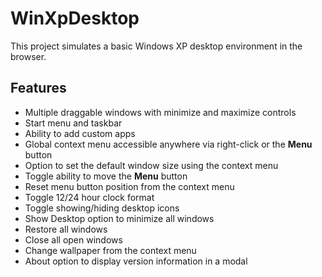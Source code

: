 # WinXpDesktop

This project simulates a basic Windows XP desktop environment in the browser.

## Features

- Multiple draggable windows with minimize and maximize controls
- Start menu and taskbar
- Ability to add custom apps
- Global context menu accessible anywhere via right-click or the **Menu** button
- Option to set the default window size using the context menu
- Toggle ability to move the **Menu** button
- Reset menu button position from the context menu
- Toggle 12/24 hour clock format
- Toggle showing/hiding desktop icons
- Show Desktop option to minimize all windows
- Restore all windows
- Close all open windows
- Change wallpaper from the context menu
- About option to display version information in a modal
